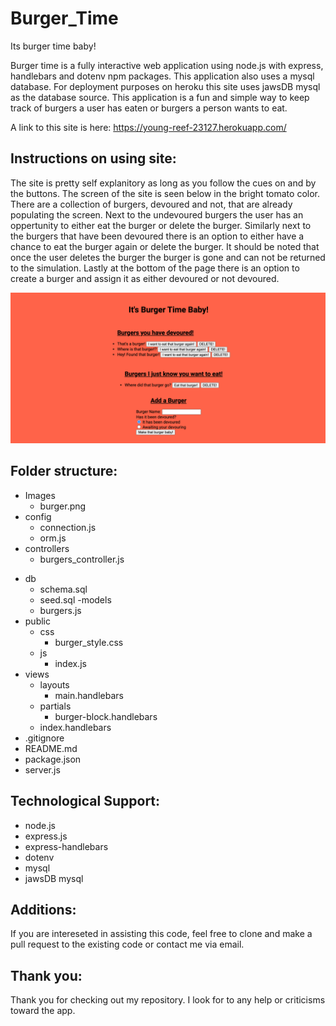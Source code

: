 # Burger_Time
Its burger time baby!

  Burger time is a fully interactive web application using node.js with express, handlebars and dotenv npm packages.  This application also uses a mysql database.  For deployment purposes on heroku this site uses jawsDB mysql as the database source.  This application is a fun and simple way to keep track of burgers a user has eaten or burgers a person wants to eat.   
  
  A link to this site is here:  https://young-reef-23127.herokuapp.com/
  
## Instructions on using site:

  The site is pretty self explanitory as long as you follow the cues on and by the buttons.  The screen of the site is seen below in the bright tomato color.  There are a collection of burgers, devoured and not, that are already populating the screen.  Next to the undevoured burgers the user has an oppertunity to either eat the burger or delete the burger.  Similarly next to the burgers that have been devoured there is an option to either have a chance to eat the burger again or delete the burger. It should be noted that once the user deletes the burger the burger is gone and can not be returned to the simulation.  Lastly at the bottom of the page there is an option to create a burger and assign it as either devoured or not devoured.  
  
  ![page of burgers!](Images/Burger.png)

## Folder structure:

* Images
  * burger.png
* config
  * connection.js
  * orm.js
* controllers
  * burgers_controller.js
- db
  - schema.sql
  - seed.sql
-models
  - burgers.js
- public
  - css
    - burger_style.css
  - js
    - index.js
- views
  - layouts
    - main.handlebars
  - partials
    - burger-block.handlebars
  - index.handlebars
- .gitignore
- README.md
- package.json
- server.js


## Technological Support:
  - node.js
  - express.js
  - express-handlebars
  - dotenv
  - mysql
  - jawsDB mysql
 
## Additions:
  If you are intereseted in assisting this code, feel free to clone and make a pull request to the existing code or contact me via email.
    
## Thank you:
  Thank you for checking out my repository.  I look for to any help or criticisms toward the app.
  

